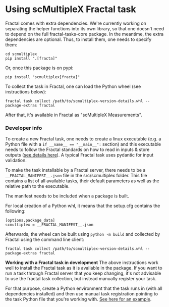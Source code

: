 # Using scMultipleX Fractal task

Fractal comes with extra dependencies. We're currently working on separating the helper functions into its own library, so that one doesn't need to depend on the full fractal-tasks-core package. In the meantime, the extra dependencies are optional. Thus, to install them, one needs to specify them:
```
cd scmultiplex
pip install ".[fracta]"
```

Or, once this package is on pypi:
```
pip install "scmultiplex[fracta]"
```

To collect the task in Fractal, one can load the Python wheel (see instructions below):
```
fractal task collect /path/to/scmultiplex-version-details.whl --package-extras fractal
```

After that, it's available in Fractal as "scMultipleX Measurements".

### Developer info
To create a new Fractal task, one needs to create a linux executable (e.g. a Python file with a `if __name__ == "__main__":` section) and this executable needs to follow the Fractal standards on how to read in inputs & store outputs ([see details here](https://fractal-analytics-platform.github.io/fractal-tasks-core/task_howto.html)). A typical Fractal task uses pydantic for input validation.

To make the task installable by a Fractal server, there needs to be a `__FRACTAL_MANIFEST__.json` file in the src/scmultiplex folder. This file contains a list of all available tasks, their default parameters as well as the relative path to the executable.

The manifest needs to be included when a package is built. 

For local creation of a Python whl, it means that the setup.cfg contains the following:
```
[options.package_data]
scmultiplex = __FRACTAL_MANIFEST__.json
```
Afterwards, the wheel can be built using `python -m build` and collected by Fractal using the command line client:
```
fractal task collect /path/to/scmultiplex-version-details.whl --package-extras fractal
```

**Working with a Fractal task in development**
The above instructions work well to install the Fractal task as it is available in the package. If you want to run a task through Fractal server that you keep changing, it's not advisable to use the fractal task collection, but instead manually register your task.

For that purpose, create a Python environment that the task runs in (with all dependencies installed) and then use manual task registration pointing to the task Python file that you're working with. [See here for an example](https://github.com/fractal-analytics-platform/fractal-demos/tree/d241c7e29e5016bca6e0fd7647f44947e1501509/examples/08_scMultipleX_task).
